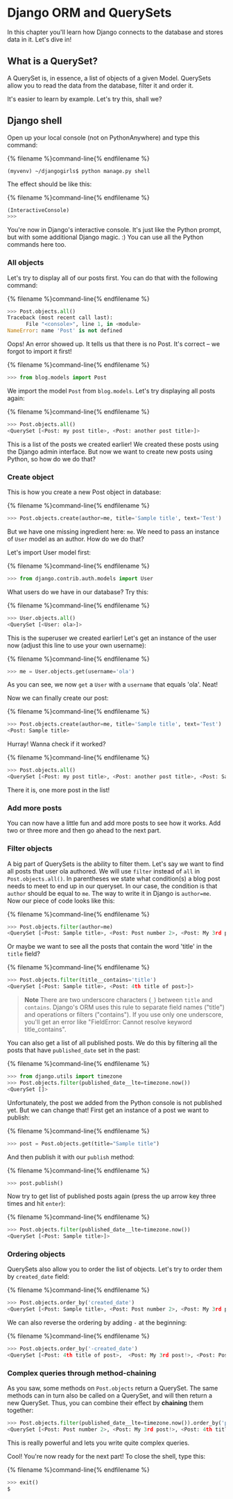 # Django ORM and QuerySets

In this chapter you'll learn how Django connects to the database and stores data in it. Let's dive in!


## What is a QuerySet?

A QuerySet is, in essence, a list of objects of a given Model. QuerySets allow you to read the data from the database, filter it and order it.

It's easier to learn by example. Let's try this, shall we?


## Django shell

Open up your local console (not on PythonAnywhere) and type this command:

{% filename %}command-line{% endfilename %}
```
(myvenv) ~/djangogirls$ python manage.py shell
```

The effect should be like this:

{% filename %}command-line{% endfilename %}
```python
(InteractiveConsole)
>>>
```

You're now in Django's interactive console. It's just like the Python prompt, but with some additional Django magic. :)  You can use all the Python commands here too.


### All objects

Let's try to display all of our posts first. You can do that with the following command:

{% filename %}command-line{% endfilename %}
```python
>>> Post.objects.all()
Traceback (most recent call last):
      File "<console>", line 1, in <module>
NameError: name 'Post' is not defined
```

Oops! An error showed up. It tells us that there is no Post. It's correct – we forgot to import it first!

{% filename %}command-line{% endfilename %}
```python
>>> from blog.models import Post
```

We import the model `Post` from `blog.models`. Let's try displaying all posts again:

{% filename %}command-line{% endfilename %}
```python
>>> Post.objects.all()
<QuerySet [<Post: my post title>, <Post: another post title>]>
```

This is a list of the posts we created earlier! We created these posts using the Django admin interface. But now we want to create new posts using Python, so how do we do that?


### Create object

This is how you create a new Post object in database:

{% filename %}command-line{% endfilename %}
```python
>>> Post.objects.create(author=me, title='Sample title', text='Test')
```

But we have one missing ingredient here: `me`. We need to pass an instance of `User` model as an author. How do we do that?

Let's import User model first:

{% filename %}command-line{% endfilename %}
```python
>>> from django.contrib.auth.models import User
```

What users do we have in our database? Try this:

{% filename %}command-line{% endfilename %}
```python
>>> User.objects.all()
<QuerySet [<User: ola>]>
```

This is the superuser we created earlier! Let's get an instance of the user now (adjust this line to use your own username):

{% filename %}command-line{% endfilename %}
```python
>>> me = User.objects.get(username='ola')
```

As you can see, we now `get` a `User` with a `username` that equals 'ola'. Neat!

Now we can finally create our post:

{% filename %}command-line{% endfilename %}
```python
>>> Post.objects.create(author=me, title='Sample title', text='Test')
<Post: Sample title>
```

Hurray! Wanna check if it worked?

{% filename %}command-line{% endfilename %}
```python
>>> Post.objects.all()
<QuerySet [<Post: my post title>, <Post: another post title>, <Post: Sample title>]>
```

There it is, one more post in the list!


### Add more posts

You can now have a little fun and add more posts to see how it works. Add two or three more and then go ahead to the next part.


### Filter objects

A big part of QuerySets is the ability to filter them. Let's say we want to find all posts that user ola authored. We will use `filter` instead of `all` in `Post.objects.all()`. In parentheses we state what condition(s) a blog post needs to meet to end up in our queryset. In our case, the condition is that `author` should be equal to `me`. The way to write it in Django is `author=me`. Now our piece of code looks like this:

{% filename %}command-line{% endfilename %}
```python
>>> Post.objects.filter(author=me)
<QuerySet [<Post: Sample title>, <Post: Post number 2>, <Post: My 3rd post!>, <Post: 4th title of post>]>
```

Or maybe we want to see all the posts that contain the word 'title' in the `title` field?

{% filename %}command-line{% endfilename %}
```python
>>> Post.objects.filter(title__contains='title')
<QuerySet [<Post: Sample title>, <Post: 4th title of post>]>
```

> **Note** There are two underscore characters (`_`) between `title` and `contains`. Django's ORM uses this rule to separate field names ("title") and operations or filters ("contains"). If you use only one underscore, you'll get an error like "FieldError: Cannot resolve keyword title_contains".

You can also get a list of all published posts. We do this by filtering all the posts that have `published_date` set in the past:

{% filename %}command-line{% endfilename %}
```python
>>> from django.utils import timezone
>>> Post.objects.filter(published_date__lte=timezone.now())
<QuerySet []>
```

Unfortunately, the post we added from the Python console is not published yet. But we can change that! First get an instance of a post we want to publish:

{% filename %}command-line{% endfilename %}
```python
>>> post = Post.objects.get(title="Sample title")
```

And then publish it with our `publish` method:

{% filename %}command-line{% endfilename %}
```python
>>> post.publish()
```

Now try to get list of published posts again (press the up arrow key three times and hit `enter`):

{% filename %}command-line{% endfilename %}
```python
>>> Post.objects.filter(published_date__lte=timezone.now())
<QuerySet [<Post: Sample title>]>
```


### Ordering objects

QuerySets also allow you to order the list of objects. Let's try to order them by `created_date` field:

{% filename %}command-line{% endfilename %}
```python
>>> Post.objects.order_by('created_date')
<QuerySet [<Post: Sample title>, <Post: Post number 2>, <Post: My 3rd post!>, <Post: 4th title of post>]>
```

We can also reverse the ordering by adding `-` at the beginning:

{% filename %}command-line{% endfilename %}
```python
>>> Post.objects.order_by('-created_date')
<QuerySet [<Post: 4th title of post>,  <Post: My 3rd post!>, <Post: Post number 2>, <Post: Sample title>]>
```


### Complex queries through method-chaining

As you saw, some methods on `Post.objects` return a QuerySet.
The same methods can in turn also be called on a QuerySet,
and will then return a new QuerySet.
Thus,
you can combine their effect by **chaining** them together:

```python
>>> Post.objects.filter(published_date__lte=timezone.now()).order_by('published_date')
<QuerySet [<Post: Post number 2>, <Post: My 3rd post!>, <Post: 4th title of post>, <Post: Sample title>]>
```

This is really powerful and lets you write quite complex queries.

Cool! You're now ready for the next part! To close the shell, type this:

{% filename %}command-line{% endfilename %}
```python
>>> exit()
$
```
